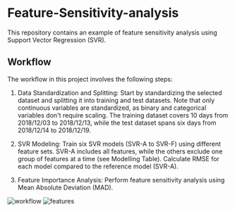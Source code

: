 # Feature-Sensitivity-analysis

This repository contains an example of feature sensitivity analysis using Support Vector Regression (SVR). 
## Workflow

The workflow in this project involves the following steps:

1. Data Standardization and Splitting: Start by standardizing the selected dataset and splitting it into training and test datasets. Note that only continuous variables are standardized, as binary and categorical variables don't require scaling. The training dataset covers 10 days from 2018/12/03 to 2018/12/13, while the test dataset spans six days from 2018/12/14 to 2018/12/19.

2. SVR Modeling: Train six SVR models (SVR-A to SVR-F) using different feature sets. SVR-A includes all features, while the others exclude one group of features at a time (see Modelling Table). Calculate RMSE for each model compared to the reference model (SVR-A).

3. Feature Importance Analysis: Perform feature sensitivity analysis using Mean Absolute Deviation (MAD).

![workflow](https://github.com/IvaMate/Feature-Sensitivity-analysis/assets/55032190/42ec277d-8795-41e5-8ce4-1037824c9c32)
![features](https://github.com/IvaMate/Feature-Sensitivity-analysis/assets/55032190/ef8cc659-8db8-4d96-87d3-efa250690b12)

